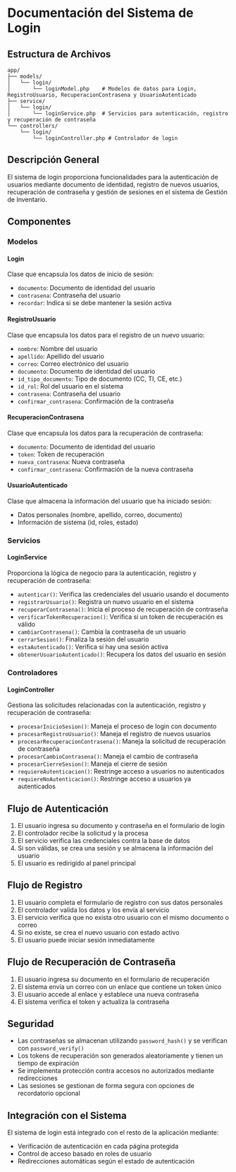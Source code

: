# Documentación del Sistema de Login

## Estructura de Archivos

```
app/
├── models/
│   └── login/
│       └── loginModel.php    # Modelos de datos para Login, RegistroUsuario, RecuperacionContrasena y UsuarioAutenticado
├── service/
│   └── login/
│       └── loginService.php  # Servicios para autenticación, registro y recuperación de contraseña
└── controllers/
    └── login/
        └── loginController.php # Controlador de login
```

## Descripción General

El sistema de login proporciona funcionalidades para la autenticación de usuarios mediante documento de identidad, registro de nuevos usuarios, recuperación de contraseña y gestión de sesiones en el sistema de Gestión de Inventario.

## Componentes

### Modelos

#### Login
Clase que encapsula los datos de inicio de sesión:
- `documento`: Documento de identidad del usuario
- `contrasena`: Contraseña del usuario
- `recordar`: Indica si se debe mantener la sesión activa

#### RegistroUsuario
Clase que encapsula los datos para el registro de un nuevo usuario:
- `nombre`: Nombre del usuario
- `apellido`: Apellido del usuario
- `correo`: Correo electrónico del usuario
- `documento`: Documento de identidad del usuario
- `id_tipo_documento`: Tipo de documento (CC, TI, CE, etc.)
- `id_rol`: Rol del usuario en el sistema
- `contrasena`: Contraseña del usuario
- `confirmar_contrasena`: Confirmación de la contraseña

#### RecuperacionContrasena
Clase que encapsula los datos para la recuperación de contraseña:
- `documento`: Documento de identidad del usuario
- `token`: Token de recuperación
- `nueva_contrasena`: Nueva contraseña
- `confirmar_contrasena`: Confirmación de la nueva contraseña

#### UsuarioAutenticado
Clase que almacena la información del usuario que ha iniciado sesión:
- Datos personales (nombre, apellido, correo, documento)
- Información de sistema (id, roles, estado)

### Servicios

#### LoginService
Proporciona la lógica de negocio para la autenticación, registro y recuperación de contraseña:
- `autenticar()`: Verifica las credenciales del usuario usando el documento
- `registrarUsuario()`: Registra un nuevo usuario en el sistema
- `recuperarContrasena()`: Inicia el proceso de recuperación de contraseña
- `verificarTokenRecuperacion()`: Verifica si un token de recuperación es válido
- `cambiarContrasena()`: Cambia la contraseña de un usuario
- `cerrarSesion()`: Finaliza la sesión del usuario
- `estaAutenticado()`: Verifica si hay una sesión activa
- `obtenerUsuarioAutenticado()`: Recupera los datos del usuario en sesión

### Controladores

#### LoginController
Gestiona las solicitudes relacionadas con la autenticación, registro y recuperación de contraseña:
- `procesarInicioSesion()`: Maneja el proceso de login con documento
- `procesarRegistroUsuario()`: Maneja el registro de nuevos usuarios
- `procesarRecuperacionContrasena()`: Maneja la solicitud de recuperación de contraseña
- `procesarCambioContrasena()`: Maneja el cambio de contraseña
- `procesarCierreSesion()`: Maneja el cierre de sesión
- `requiereAutenticacion()`: Restringe acceso a usuarios no autenticados
- `requiereNoAutenticacion()`: Restringe acceso a usuarios ya autenticados

## Flujo de Autenticación

1. El usuario ingresa su documento y contraseña en el formulario de login
2. El controlador recibe la solicitud y la procesa
3. El servicio verifica las credenciales contra la base de datos
4. Si son válidas, se crea una sesión y se almacena la información del usuario
5. El usuario es redirigido al panel principal

## Flujo de Registro

1. El usuario completa el formulario de registro con sus datos personales
2. El controlador valida los datos y los envía al servicio
3. El servicio verifica que no exista otro usuario con el mismo documento o correo
4. Si no existe, se crea el nuevo usuario con estado activo
5. El usuario puede iniciar sesión inmediatamente

## Flujo de Recuperación de Contraseña

1. El usuario ingresa su documento en el formulario de recuperación
2. El sistema envía un correo con un enlace que contiene un token único
3. El usuario accede al enlace y establece una nueva contraseña
4. El sistema verifica el token y actualiza la contraseña

## Seguridad

- Las contraseñas se almacenan utilizando `password_hash()` y se verifican con `password_verify()`
- Los tokens de recuperación son generados aleatoriamente y tienen un tiempo de expiración
- Se implementa protección contra accesos no autorizados mediante redirecciones
- Las sesiones se gestionan de forma segura con opciones de recordatorio opcional

## Integración con el Sistema

El sistema de login está integrado con el resto de la aplicación mediante:
- Verificación de autenticación en cada página protegida
- Control de acceso basado en roles de usuario
- Redirecciones automáticas según el estado de autenticación
